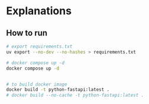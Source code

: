 # Explanations


## How to run

```bash
# export requirements.txt
uv export --no-dev --no-hashes > requirements.txt

# docker compose up -d
docker compose up -d


# to build docker image
docker build -t python-fastapi:latest .
# docker build --no-cache -t python-fastapi:latest .


```
